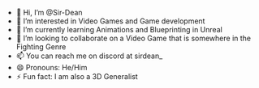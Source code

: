 - 👋 Hi, I’m @Sir-Dean
- 👀 I’m interested in Video Games and Game development
- 🌱 I’m currently learning Animations and Blueprinting in Unreal
- 💞️ I’m looking to collaborate on a Video Game that is somewhere in the Fighting Genre
- 📫 You can reach me on discord at sirdean_
- 😄 Pronouns: He/Him
- ⚡ Fun fact: I am also a 3D Generalist

<!---
Sir-Dean/Sir-Dean is a ✨ special ✨ repository because its `README.md` (this file) appears on your GitHub profile.
You can click the Preview link to take a look at your changes.
--->
